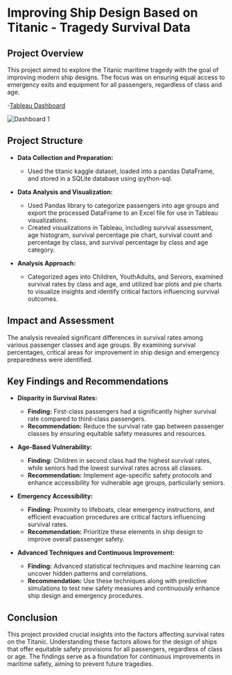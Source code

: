 # Improving Ship Design Based on Titanic - Tragedy Survival Data

## Project Overview
This project aimed to explore the Titanic maritime tragedy with the goal of improving modern ship designs. The focus was on ensuring equal access to emergency exits and equipment for all passengers, regardless of class and age.

-[Tableau Dashboard](https://public.tableau.com/views/Book1_17361999221650/Dashboard1?:language=en-US&:sid=&:redirect=auth&:display_count=n&:origin=viz_share_link)

![Dashboard 1](https://github.com/user-attachments/assets/8156f676-6927-49ad-9616-58a4ea89494f)

## Project Structure
- **Data Collection and Preparation:**
  - Used the titanic kaggle dataset, loaded into a pandas DataFrame, and stored in a SQLite database using ipython-sql.

- **Data Analysis and Visualization:**
  - Used Pandas library to categorize passengers into age groups and export the processed DataFrame to an Excel file for use in Tableau visualizations.
  - Created visualizations in Tableau, including survival assessment, age histogram, survival percentage pie chart, survival count and percentage by class, and survival percentage by class and age category.

- **Analysis Approach:**
  - Categorized ages into Children, YouthAdults, and Seniors, examined survival rates by class and age, and utilized bar plots and pie charts to visualize insights and identify critical factors influencing survival outcomes.

## Impact and Assessment
The analysis revealed significant differences in survival rates among various passenger classes and age groups. By examining survival percentages, critical areas for improvement in ship design and emergency preparedness were identified.

## Key Findings and Recommendations
- **Disparity in Survival Rates:**
  - **Finding:** First-class passengers had a significantly higher survival rate compared to third-class passengers.
  - **Recommendation:** Reduce the survival rate gap between passenger classes by ensuring equitable safety measures and resources.

- **Age-Based Vulnerability:**
  - **Finding:** Children in second class had the highest survival rates, while seniors had the lowest survival rates across all classes.
  - **Recommendation:** Implement age-specific safety protocols and enhance accessibility for vulnerable age groups, particularly seniors.

- **Emergency Accessibility:**
  - **Finding:** Proximity to lifeboats, clear emergency instructions, and efficient evacuation procedures are critical factors influencing survival rates.
  - **Recommendation:** Prioritize these elements in ship design to improve overall passenger safety.

- **Advanced Techniques and Continuous Improvement:**
  - **Finding:** Advanced statistical techniques and machine learning can uncover hidden patterns and correlations.
  - **Recommendation:** Use these techniques along with predictive simulations to test new safety measures and continuously enhance ship design and emergency procedures.

## Conclusion
This project provided crucial insights into the factors affecting survival rates on the Titanic. Understanding these factors allows for the design of ships that offer equitable safety provisions for all passengers, regardless of class or age. The findings serve as a foundation for continuous improvements in maritime safety, aiming to prevent future tragedies.
